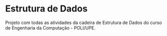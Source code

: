 # Estrutura de Dados

Projeto com todas as atividades da cadeira de Estrutura de Dados do curso de Engenharia da Computação - POLI/UPE.
